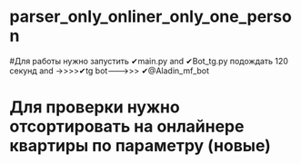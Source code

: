 # parser_only_onliner_only_one_person
#Для работы нужно запустить ✔main.py and ✔Bot_tg.py подождать 120 секунд and ->>>>✔tg bot--->>> ✔@Aladin_mf_bot
# Для проверки нужно отсортировать на онлайнере квартиры  по параметру (новые)
